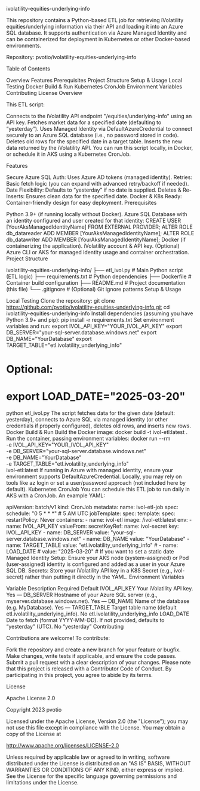 ivolatility-equities-underlying-info

This repository contains a Python-based ETL job for retrieving iVolatility equities/underlying information via their API and loading it into an Azure SQL database. It supports authentication via Azure Managed Identity and can be containerized for deployment in Kubernetes or other Docker-based environments.

Repository: pvotio/ivolatility-equities-underlying-info

Table of Contents

Overview
Features
Prerequisites
Project Structure
Setup & Usage
Local Testing
Docker Build & Run
Kubernetes CronJob
Environment Variables
Contributing
License
Overview

This ETL script:

Connects to the iVolatility API endpoint "/equities/underlying-info" using an API key.
Fetches market data for a specified date (defaulting to “yesterday”).
Uses Managed Identity via DefaultAzureCredential to connect securely to an Azure SQL database (i.e., no password stored in code).
Deletes old rows for the specified date in a target table.
Inserts the new data returned by the iVolatility API.
You can run this script locally, in Docker, or schedule it in AKS using a Kubernetes CronJob.

Features

Secure Azure SQL Auth: Uses Azure AD tokens (managed identity).
Retries: Basic fetch logic (you can expand with advanced retry/backoff if needed).
Date Flexibility: Defaults to “yesterday” if no date is supplied.
Deletes & Re-Inserts: Ensures clean data for the specified date.
Docker & K8s Ready: Container-friendly design for easy deployment.
Prerequisites

Python 3.9+ (if running locally without Docker).
Azure SQL Database with an identity configured and user created for that identity:
CREATE USER [YourAksManagedIdentityName] FROM EXTERNAL PROVIDER;
ALTER ROLE db_datareader ADD MEMBER [YourAksManagedIdentityName];
ALTER ROLE db_datawriter ADD MEMBER [YourAksManagedIdentityName];
Docker (if containerizing the application).
iVolatility account & API key.
(Optional) Azure CLI or AKS for managed identity usage and container orchestration.
Project Structure

ivolatility-equities-underlying-info/
├── etl_ivol.py         # Main Python script (ETL logic)
├── requirements.txt    # Python dependencies
├── Dockerfile          # Container build configuration
├── README.md           # Project documentation (this file)
└── .gitignore          # (Optional) Git ignore patterns
Setup & Usage

Local Testing
Clone the repository:
git clone https://github.com/pvotio/ivolatility-equities-underlying-info.git
cd ivolatility-equities-underlying-info
Install dependencies (assuming you have Python 3.9+ and pip):
pip install -r requirements.txt
Set environment variables and run:
export IVOL_API_KEY="YOUR_IVOL_API_KEY"
export DB_SERVER="your-sql-server.database.windows.net"
export DB_NAME="YourDatabase"
export TARGET_TABLE="etl.ivolatility_underlying_info"
# Optional:
# export LOAD_DATE="2025-03-20"

python etl_ivol.py
The script fetches data for the given date (default: yesterday), connects to Azure SQL via managed identity (or other credentials if properly configured), deletes old rows, and inserts new rows.
Docker Build & Run
Build the Docker image:
docker build -t ivol-etl:latest .
Run the container, passing environment variables:
docker run --rm \
  -e IVOL_API_KEY="YOUR_IVOL_API_KEY" \
  -e DB_SERVER="your-sql-server.database.windows.net" \
  -e DB_NAME="YourDatabase" \
  -e TARGET_TABLE="etl.ivolatility_underlying_info" \
  ivol-etl:latest
If running in Azure with managed identity, ensure your environment supports DefaultAzureCredential.
Locally, you may rely on tools like az login or set a user/password approach (not included here by default).
Kubernetes CronJob
You can schedule this ETL job to run daily in AKS with a CronJob. An example YAML:

apiVersion: batch/v1
kind: CronJob
metadata:
  name: ivol-etl-job
spec:
  schedule: "0 5 * * *"  # 5 AM UTC
  jobTemplate:
    spec:
      template:
        spec:
          restartPolicy: Never
          containers:
            - name: ivol-etl
              image: <your-registry>/ivol-etl:latest
              env:
                - name: IVOL_API_KEY
                  valueFrom:
                    secretKeyRef:
                      name: ivol-secret
                      key: IVOL_API_KEY
                - name: DB_SERVER
                  value: "your-sql-server.database.windows.net"
                - name: DB_NAME
                  value: "YourDatabase"
                - name: TARGET_TABLE
                  value: "etl.ivolatility_underlying_info"
                # - name: LOAD_DATE
                #   value: "2025-03-20"   # If you want to set a static date
Managed Identity Setup: Ensure your AKS node (system-assigned) or Pod (user-assigned) identity is configured and added as a user in your Azure SQL DB.
Secrets: Store your iVolatility API key in a K8S Secret (e.g., ivol-secret) rather than putting it directly in the YAML.
Environment Variables

Variable	Description	Required	Default
IVOL_API_KEY	Your iVolatility API key.	Yes	—
DB_SERVER	Hostname of your Azure SQL server (e.g., myserver.database.windows.net).	Yes	—
DB_NAME	Name of the database (e.g. MyDatabase).	Yes	—
TARGET_TABLE	Target table name (default etl.ivolatility_underlying_info).	No	etl.ivolatility_underlying_info
LOAD_DATE	Date to fetch (format YYYY-MM-DD). If not provided, defaults to “yesterday” (UTC).	No	“yesterday”
Contributing

Contributions are welcome! To contribute:

Fork the repository and create a new branch for your feature or bugfix.
Make changes, write tests if applicable, and ensure the code passes.
Submit a pull request with a clear description of your changes.
Please note that this project is released with a Contributor Code of Conduct. By participating in this project, you agree to abide by its terms.

License

Apache License 2.0

Copyright 2023 pvotio

Licensed under the Apache License, Version 2.0 (the "License");
you may not use this file except in compliance with the License.
You may obtain a copy of the License at 

   http://www.apache.org/licenses/LICENSE-2.0 

Unless required by applicable law or agreed to in writing, software 
distributed under the License is distributed on an "AS IS" BASIS, 
WITHOUT WARRANTIES OR CONDITIONS OF ANY KIND, either express or implied. 
See the License for the specific language governing permissions and 
limitations under the License.
